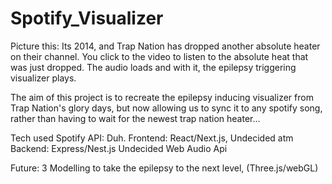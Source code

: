 # Spotify_Visualizer
Picture this: Its 2014, and Trap Nation has dropped another absolute heater on their channel. You click to the video to listen to the absolute heat that was just dropped. The audio loads and with it, the epilepsy triggering visualizer plays.

The aim of this project is to recreate the epilepsy inducing visualizer from Trap Nation's glory days, but now allowing us to sync it to any spotify song, rather than having to wait for the newest trap nation heater...


Tech used
Spotify API: Duh.
Frontend: React/Next.js, Undecided atm
Backend: Express/Nest.js Undecided
Web Audio Api


Future:
3 Modelling to take the epilepsy to the next level, (Three.js/webGL)
